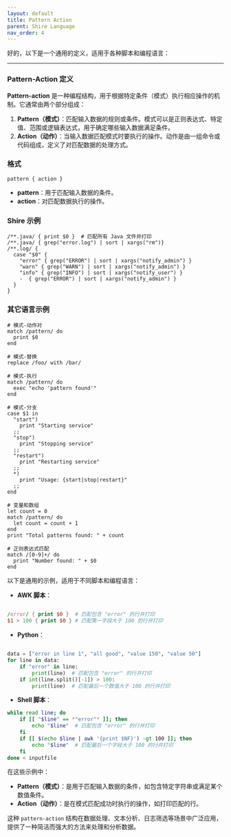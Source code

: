 ```yaml
---
layout: default
title: Pattern Action
parent: Shire Language
nav_order: 4
---
```


好的，以下是一个通用的定义，适用于各种脚本和编程语言：

---

### Pattern-Action 定义

**Pattern-action** 是一种编程结构，用于根据特定条件（模式）执行相应操作的机制。它通常由两个部分组成：

1. **Pattern（模式）**：匹配输入数据的规则或条件。模式可以是正则表达式、特定值、范围或逻辑表达式，用于确定哪些输入数据满足条件。
2. **Action（动作）**：当输入数据匹配模式时要执行的操作。动作是由一组命令或代码组成，定义了对匹配数据的处理方式。

### 格式
```plaintext
pattern { action }
```

- **pattern**：用于匹配输入数据的条件。
- **action**：对匹配数据执行的操作。

### Shire 示例

```
/**.java/ { print $0 }  # 匹配所有 Java 文件并打印
/**.java/ { grep("error.log") | sort | xargs("rm")}
/**.log/ {
  case "$0" {
    "error" { grep("ERROR") | sort | xargs("notify_admin") }
    "warn" { grep("WARN") | sort | xargs("notify_admin") }
    "info" { grep("INFO") | sort | xargs("notify_user") }
    -  { grep("ERROR") | sort | xargs("notify_admin") }
  }
}
```

### 其它语言示例

```textproc
# 模式-动作对
match /pattern/ do
  print $0
end

# 模式-替换
replace /foo/ with /bar/

# 模式-执行
match /pattern/ do
  exec "echo 'pattern found'"
end

# 模式-分支
case $1 in
  "start")
    print "Starting service"
  ;;
  "stop")
    print "Stopping service"
  ;;
  "restart")
    print "Restarting service"
  ;;
  *)
    print "Usage: {start|stop|restart}"
  ;;
end

# 变量和数组
let count = 0
match /pattern/ do
  let count = count + 1
end
print "Total patterns found: " + count

# 正则表达式匹配
match /[0-9]+/ do
  print "Number found: " + $0
end
```

以下是通用的示例，适用于不同脚本和编程语言：

- **AWK 脚本**：

```awk

/error/ { print $0 }  # 匹配包含 "error" 的行并打印
$1 > 100 { print $0 } # 匹配第一字段大于 100 的行并打印
```

- **Python**：

```python

data = ["error in line 1", "all good", "value 150", "value 50"]
for line in data:
    if "error" in line:
        print(line)  # 匹配包含 "error" 的行并打印
    if int(line.split()[-1]) > 100:
        print(line)  # 匹配最后一个数值大于 100 的行并打印
```

- **Shell 脚本**：

```sh
while read line; do
    if [[ "$line" == *"error"* ]]; then
        echo "$line"  # 匹配包含 "error" 的行并打印
    fi
    if [[ $(echo $line | awk '{print $NF}') -gt 100 ]]; then
        echo "$line"  # 匹配最后一个字段大于 100 的行并打印
    fi
done < inputfile
```

在这些示例中：

- **Pattern（模式）**：是用于匹配输入数据的条件，如包含特定字符串或满足某个数值条件。
- **Action（动作）**：是在模式匹配成功时执行的操作，如打印匹配的行。

这种 `pattern-action` 结构在数据处理、文本分析、日志筛选等场景中广泛应用，提供了一种简洁而强大的方法来处理和分析数据。